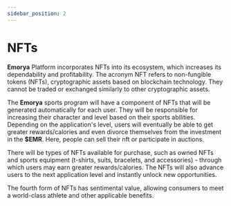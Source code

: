 ```yaml
---
sidebar_position: 2
---
```


# NFTs

**Emorya** Platform incorporates NFTs into its ecosystem, which increases its dependability and profitability. The acronym NFT refers to non-fungible tokens (NFTs), cryptographic assets based on blockchain technology. They cannot be traded or exchanged similarly to other cryptographic assets. 

The **Emorya** sports program will have a component of NFTs that will be generated automatically for each user. They will be responsible for increasing their character and level based on their sports abilities. Depending on the application's level, users will eventually be able to get greater rewards/calories and even divorce themselves from the investment in the **$EMR**. Here, people can sell their nft or participate in auctions. 

There will be types of NFTs available for purchase, such as owned NFTs and sports equipment (t-shirts, suits, bracelets, and accessories) - through which users may earn greater rewards/calories. The NFTs will also advance users to the next application level and instantly unlock new opportunities. 

The fourth form of NFTs has sentimental value, allowing consumers to meet a world-class athlete and other applicable benefits.

